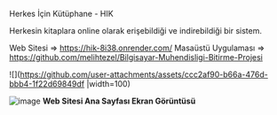 Herkes İçin Kütüphane - HIK

Herkesin kitaplara online olarak erişebildiği ve indirebildiği bir sistem.

Web Sitesi => https://hik-8i38.onrender.com/
Masaüstü Uygulaması => https://github.com/melihtezel/Bilgisayar-Muhendisligi-Bitirme-Projesi


![](https://github.com/user-attachments/assets/ccc2af90-b66a-476d-bbb4-1f22d69849df |width=100)

![image](https://github.com/user-attachments/assets/ccc2af90-b66a-476d-bbb4-1f22d69849df)
<b>Web Sitesi Ana Sayfası Ekran Görüntüsü</b>





